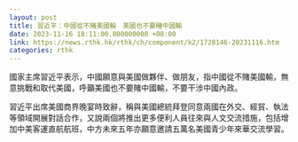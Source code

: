 ```yaml
---
layout: post
title: 習近平：中國從不賭美國輸　美國也不要賭中國輸
date: 2023-11-16 18:11:00.000000000 +08:00
link: https://news.rthk.hk/rthk/ch/component/k2/1728146-20231116.htm
categories: rthk
---
```


國家主席習近平表示，中國願意與美國做夥伴、做朋友，指中國從不賭美國輸，無意挑戰和取代美國，呼籲美國也不要賭中國輸，不要干涉中國內政。

習近平出席美國商界晚宴時致辭，稱與美國總統拜登同意兩國在外交、經貿、執法等領域開展對話合作，又說兩個將推出更多便利人員往來與人文交流措施，包括增加中美客運直航航班，中方未來五年亦願意邀請五萬名美國青少年來華交流學習。
